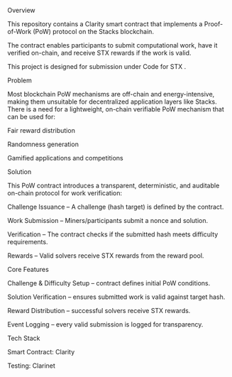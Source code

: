 Overview

This repository contains a Clarity smart contract that implements a Proof-of-Work (PoW) protocol on the Stacks blockchain.

The contract enables participants to submit computational work, have it verified on-chain, and receive STX rewards if the work is valid.

This project is designed for submission under Code for STX
.

Problem

Most blockchain PoW mechanisms are off-chain and energy-intensive, making them unsuitable for decentralized application layers like Stacks.
There is a need for a lightweight, on-chain verifiable PoW mechanism that can be used for:

Fair reward distribution

Randomness generation

Gamified applications and competitions

Solution

This PoW contract introduces a transparent, deterministic, and auditable on-chain protocol for work verification:

Challenge Issuance – A challenge (hash target) is defined by the contract.

Work Submission – Miners/participants submit a nonce and solution.

Verification – The contract checks if the submitted hash meets difficulty requirements.

Rewards – Valid solvers receive STX rewards from the reward pool.

Core Features

Challenge & Difficulty Setup – contract defines initial PoW conditions.

Solution Verification – ensures submitted work is valid against target hash.

Reward Distribution – successful solvers receive STX rewards.

Event Logging – every valid submission is logged for transparency.

Tech Stack

Smart Contract: Clarity

Testing: Clarinet
